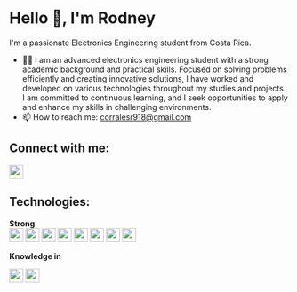# Hello 👋, I'm Rodney

I'm a passionate Electronics Engineering student from Costa Rica.

- 🙍‍♂️ I am an advanced electronics engineering student with a strong academic background and practical skills. Focused on solving problems efficiently and creating innovative solutions, I have worked and developed on various technologies throughout my studies and projects. I am committed to continuous learning, and I seek opportunities to apply and enhance my skills in challenging environments.  
- 📫 How to reach me: [corralesr918@gmail.com](mailto:corralesr918@gmail.com)

## Connect with me:
<p align="left">
<a href="https://www.linkedin.com/in/rodney-corrales-cordero-015126246">
<img src="https://img.shields.io/badge/-LinkedIn-blue?style=flat-square&logo=Linkedin&logoColor=white" height="25" />
</a>
</p>

## Technologies:
<p align="left">
<!-- Strong Technologies -->
<strong>Strong</strong><br />
<img src="https://img.shields.io/badge/-C%23-239120?style=flat-square&logo=c-sharp&logoColor=white" height="25" />
<img src="https://img.shields.io/badge/-Python-3776AB?style=flat-square&logo=python&logoColor=white" height="25" />
<img src="https://img.shields.io/badge/-C++-00599C?style=flat-square&logo=c%2B%2B&logoColor=white" height="25" />
<img src="https://img.shields.io/badge/-Assembly-525252?style=flat-square&logoColor=white" height="25" />
<img src="https://img.shields.io/badge/-Automation-FFA500?style=flat-square&logoColor=white" height="25" />
<img src="https://img.shields.io/badge/-Proteus%20Design%20Suite-0082C9?style=flat-square&logoColor=white" height="25" />
<img src="https://img.shields.io/badge/-NI%20Multisim-0071C5?style=flat-square&logoColor=white" height="25" />
<img src="https://img.shields.io/badge/-AutoCAD-0696D7?style=flat-square&logo=autodesk&logoColor=white" height="25" />
</p>

<strong style="margin-top: 20px;">Knowledge in</strong><br />
<p align="left">
<img src="https://img.shields.io/badge/-Python-3776AB?style=flat-square&logo=python&logoColor=white" height="25" />
<img src="https://img.shields.io/badge/-C%23-239120?style=flat-square&logo=c-sharp&logoColor=white" height="25" />
</p>
